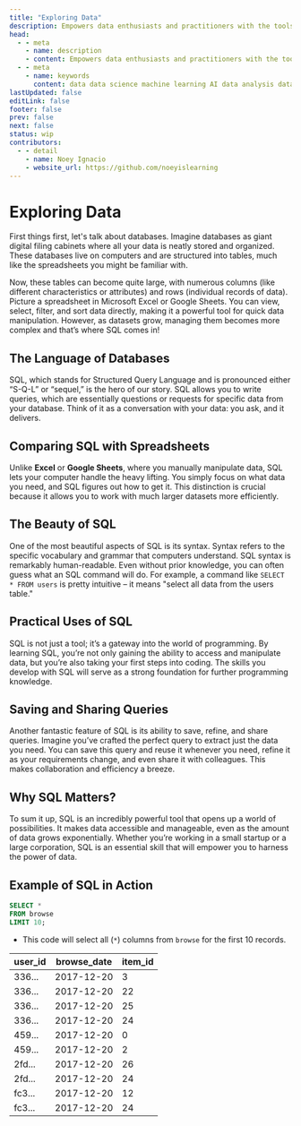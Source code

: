 ```yaml
---
title: "Exploring Data"
description: Empowers data enthusiasts and practitioners with the tools and knowledge to unlock the potential of data.
head:
  - - meta
    - name: description
    - content: Empowers data enthusiasts and practitioners with the tools and knowledge to unlock the potential of data.
  - - meta
    - name: keywords
      content: data data science machine learning AI data analysis data-driven data enthusiasts data practitioners
lastUpdated: false
editLink: false
footer: false
prev: false
next: false
status: wip
contributors:
  - - detail
    - name: Noey Ignacio
    - website_url: https://github.com/noeyislearning
---
```


# Exploring Data

First things first, let's talk about databases. Imagine databases as giant digital filing cabinets where all your data is neatly stored and organized. These databases live on computers and are structured into tables, much like the spreadsheets you might be familiar with.

Now, these tables can become quite large, with numerous columns (like different characteristics or attributes) and rows (individual records of data). Picture a spreadsheet in Microsoft Excel or Google Sheets. You can view, select, filter, and sort data directly, making it a powerful tool for quick data manipulation. However, as datasets grow, managing them becomes more complex and that’s where SQL comes in!

## The Language of Databases

SQL, which stands for Structured Query Language and is pronounced either “S-Q-L” or “sequel,” is the hero of our story. SQL allows you to write queries, which are essentially questions or requests for specific data from your database. Think of it as a conversation with your data: you ask, and it delivers.

## Comparing SQL with Spreadsheets

Unlike **Excel** or **Google Sheets**, where you manually manipulate data, SQL lets your computer handle the heavy lifting. You simply focus on what data you need, and SQL figures out how to get it. This distinction is crucial because it allows you to work with much larger datasets more efficiently.

## The Beauty of SQL

One of the most beautiful aspects of SQL is its syntax. Syntax refers to the specific vocabulary and grammar that computers understand. SQL syntax is remarkably human-readable. Even without prior knowledge, you can often guess what an SQL command will do. For example, a command like `SELECT * FROM users` is pretty intuitive – it means "select all data from the users table."

## Practical Uses of SQL

SQL is not just a tool; it’s a gateway into the world of programming. By learning SQL, you’re not only gaining the ability to access and manipulate data, but you’re also taking your first steps into coding. The skills you develop with SQL will serve as a strong foundation for further programming knowledge.

## Saving and Sharing Queries

Another fantastic feature of SQL is its ability to save, refine, and share queries. Imagine you’ve crafted the perfect query to extract just the data you need. You can save this query and reuse it whenever you need, refine it as your requirements change, and even share it with colleagues. This makes collaboration and efficiency a breeze.

## Why SQL Matters?

To sum it up, SQL is an incredibly powerful tool that opens up a world of possibilities. It makes data accessible and manageable, even as the amount of data grows exponentially. Whether you’re working in a small startup or a large corporation, SQL is an essential skill that will empower you to harness the power of data.

## Example of SQL in Action

```sql
SELECT *
FROM browse
LIMIT 10;
```

- This code will select all (`*`) columns from `browse` for the first 10 records.

<ScrollableTableContainer>

| user_id | browse_date | item_id |
| ------- | ----------- | ------- |
| 336...  | 2017-12-20  | 3       |
| 336...  | 2017-12-20  | 22      |
| 336...  | 2017-12-20  | 25      |
| 336...  | 2017-12-20  | 24      |
| 459...  | 2017-12-20  | 0       |
| 459...  | 2017-12-20  | 2       |
| 2fd...  | 2017-12-20  | 26      |
| 2fd...  | 2017-12-20  | 24      |
| fc3...  | 2017-12-20  | 12      |
| fc3...  | 2017-12-20  | 24      |

</ScrollableTableContainer>
